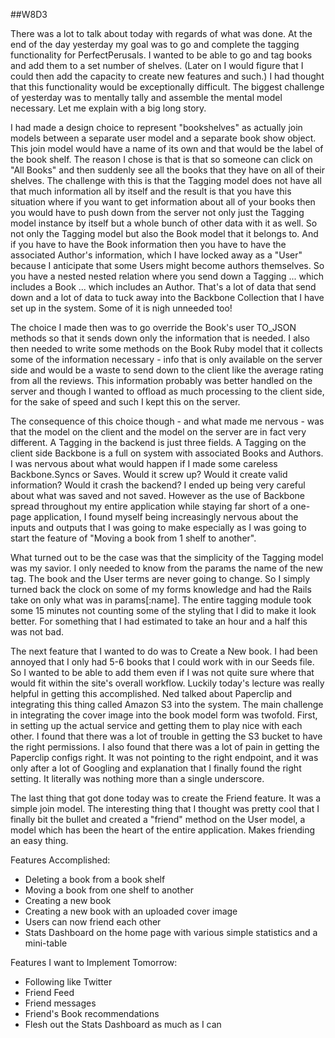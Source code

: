 ##W8D3

There was a lot to talk about today with regards of what was done. At the end of the day yesterday my goal was to go and complete the tagging functionality for PerfectPerusals. I wanted to be able to go and tag books and add them to a set number of shelves. (Later on I would figure that I could then add the capacity to create new features and such.) I had thought that this functionality would be exceptionally difficult. The biggest challenge of yesterday was to mentally tally and assemble the mental model necessary. Let me explain with a big long story. 

I had made a design choice to represent "bookshelves" as actually join models between a separate user model and a separate book show object. This join model would have a name of its own and that would be the label of the book shelf. The reason I chose is that is that so someone can click on "All Books" and then suddenly see all the books that they have on all of their shelves. The challenge with this is that the Tagging model does not have all that much information all by itself and the result is that you have this situation where if you want to get information about all of your books then you would have to push down from the server not only just the Tagging model instance by itself but a whole bunch of other data with it as well. So not only the Tagging model but also the Book model that it belongs to. And if you have to have the Book information then you have to have the associated Author's information, which I have locked away as a "User" because I anticipate that some Users might become authors themselves. So you have a nested nested relation where you send down a Tagging ... which includes a Book ... which includes an Author. That's a lot of data that send down and a lot of data to tuck away into the Backbone Collection that I have set up in the system. Some of it is nigh unneeded too! 

The choice I made then was to go override the Book's user TO_JSON methods so that it sends down only the information that is needed. I also then needed to write some methods on the Book Ruby model that it collects some of the information necessary - info that is only available on the server side and would be a waste to send down to the client like the average rating from all the reviews. This information probably was better handled on the server and though I wanted to offload as much processing to the client side, for the sake of speed and such I kept this on the server. 

The consequence of this choice though - and what made me nervous - was that the model on the client and the model on the server are in fact very different. A Tagging in the backend is just three fields. A Tagging on the client side Backbone is a full on system with associated Books and Authors. I was nervous about what would happen if I made some careless Backbone.Syncs or Saves. Would it screw up? Would it create valid information? Would it crash the backend? I ended up being very careful about what was saved and not saved. However as the use of Backbone spread throughout my entire application while staying far short of a one-page application, I found myself being increasingly nervous about the inputs and outputs that I was going to make especially as I was going to start the feature of "Moving a book from 1 shelf to another". 

What turned out to be the case was that the simplicity of the Tagging model was my savior. I only needed to know from the params the name of the new tag. The book and the User terms are never going to change. So I simply turned back the clock on some of my forms knowledge and had the Rails take on only what was in params[:name]. The entire tagging module took some 15 minutes not counting some of the styling that I did to make it look better. For something that I had estimated to take an hour and a half this was not bad. 

The next feature that I wanted to do was to Create a New book. I had been annoyed that I only had 5-6 books that I could work with in our Seeds file. So I wanted to be able to add them even if I was not quite sure where that would fit within the site's overall workflow. Luckily today's lecture was really helpful in getting this accomplished. Ned talked about Paperclip and integrating this thing called Amazon S3 into the system. The main challenge in integrating the cover image into the book model form was twofold. First, in setting up the actual service and getting them to play nice with each other. I found that there was a lot of trouble in getting the S3 bucket to have the right permissions. I also found that there was a lot of pain in getting the Paperclip configs right. It was not pointing to the right endpoint, and it was only after a lot of Googling and explanation that I finally found the right setting. It literally was nothing more than a single underscore. 

The last thing that got done today was to create the Friend feature. It was a simple join model. The interesting thing that I thought was pretty cool that I finally bit the bullet and created a "friend" method on the User model, a model which has been the heart of the entire application. Makes friending an easy thing. 

Features Accomplished: 
* Deleting a book from a book shelf
* Moving a book from one shelf to another
* Creating a new book 
* Creating a new book with an uploaded cover image
* Users can now friend each other 
* Stats Dashboard on the home page with various simple statistics and a mini-table 

Features I want to Implement Tomorrow: 
* Following like Twitter
* Friend Feed
* Friend messages 
* Friend's Book recommendations
* Flesh out the Stats Dashboard as much as I can